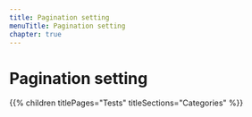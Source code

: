 ```yaml
---
title: Pagination setting
menuTitle: Pagination setting
chapter: true
---
```


# Pagination setting

{{% children titlePages="Tests" titleSections="Categories" %}}
